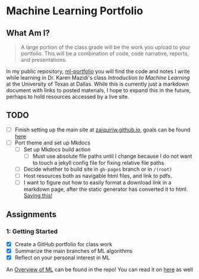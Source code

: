 # Machine Learning Portfolio
## What Am I?
> A large portion of the class grade will be the work you upload to your portfolio. This will be a  combination of code, code narrative, reports, and presentations.

In my public repository, [ml-portfolio](https://github.com/zaiquiriw/ml-portfolio) you will find the code and notes I write while learning in Dr. Karen Mazidi's class *Introduction to Machine Learning*  at the University of Texas at Dallas. While this is currently just a markdown document with links to posted materials, I hope to expand this in the future, perhaps to hold resources accessed by a live site.

## TODO
- [ ] Finish setting up the main site at [zaiquiriw.github.io](zaiquiriw.github.io), goals can be found [here](https://github.com/zaiquiriw/zaiquiriw.github.io) 
- [ ] Port theme and set up Mkdocs
	- [ ] Set up Mkdocs build action
		- [ ] Must use absolute file paths until I change because I do not want to touch a jekyll config file for fixing relative file paths
	- [ ] Decide whether to build site in `gh-pages` branch or in `/(root)`
	- [ ] Host resources both as navigable html files, and link to pdfs.
	- [ ] I want to figure out how to easily format a download link in a markdown page, after the static generator has converted it to html. [Saving this!](https://downgit.github.io/#/home)

## Assignments
### 1: Getting Started
- [x] Create a GitHub portfolio for class work
- [x] Summarize the main branches of ML algorithms
- [x] Reflect on your personal interest in ML

An [Overview of ML](https://github.com/zaiquiriw/ml-portfolio/blob/main/ml-overview.pdf) can be found in the repo! You can read it on [here](https://zaiquiriw.github.io/ml-portfolio/ml-overview/) as well